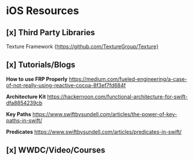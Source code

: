 # iOS Resources

## [x] Third Party Libraries
  Texture Framework {https://github.com/TextureGroup/Texture}

## [x] Tutorials/Blogs
  __How to use FRP Properly__
  https://medium.com/fueled-engineering/a-case-of-not-really-using-reactive-cocoa-8f3ef7fd684f
  
  __Architecture Kit__
  https://hackernoon.com/functional-architecture-for-swift-dfa8854239cb
  
  __Key Paths__
  https://www.swiftbysundell.com/articles/the-power-of-key-paths-in-swift/
  
  __Predicates__
  https://www.swiftbysundell.com/articles/predicates-in-swift/
  

## [x] WWDC/Video/Courses
